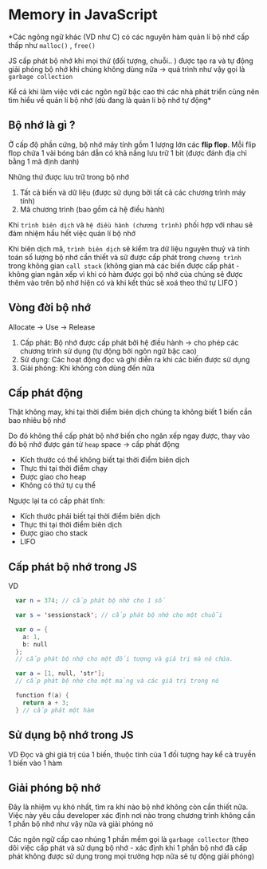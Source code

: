 # Memory in JavaScript

*Các ngông ngữ khác (VD như C) có các nguyên hàm quản lí bộ nhớ cấp thấp như `malloc()` , `free()`

JS cấp phát bộ nhớ khi mọi thứ (đối tượng, chuỗi.. ) được tạo ra và tự động giải phóng bộ nhớ khi chúng không dùng nữa -> quá trình như vậy gọi là `garbage collection`

Kể cả khi làm việc với các ngôn ngữ bậc cao thì các nhà phát triển cũng nên tìm hiểu về quản lí bộ nhớ (dù đang là quản lí bộ nhớ tự động*

## Bộ nhớ là gì ?
Ở cấp độ phần cứng, bộ nhớ máy tính gồm 1 lượng lớn các **flip flop**. Mỗi flip flop chứa 1 vài bóng bán dẫn có khả nắng lưu trữ 1 bit (được đánh địa chỉ bằng 1 mã định danh)

Những thứ được lưu trữ trong bộ nhớ 
1. Tất cả biến và dữ liệu (được sử dụng bởi tất cả các chương trình máy tính)
2. Mã chương trình (bao gồm cả hệ điều hành)

Khi `trình biên dịch` và `hệ điều hành (chương trình)` phối hợp với nhau sẽ đảm nhiệm hầu hết việc quản lí bộ nhớ

Khi biên dịch mã, `trình biên dịch` sẽ kiểm tra dữ liệu nguyên thuỷ và tính toán số lượng bộ nhớ cần thiết và sữ được cấp phát trong `chương trình` trong không gian `call stack` (không gian mà các biến được cấp phát - không gian ngăn xếp vì khi có hàm được gọi bộ nhớ của chúng sẽ được thêm vào trên bộ nhớ hiện có và khi kết thúc sẽ xoá theo thứ tự LIFO )

## Vòng đời bộ nhớ 
Allocate -> Use -> Release 
1. Cấp phát: Bộ nhớ được cấp phát bởi hệ điều hành -> cho phép các chương trình sử dụng (tự động bởi ngôn ngữ bậc cao)
2. Sử dụng: Các hoạt động đọc và ghi diễn ra khi các biến được sử dụng
3. Giải phóng: Khi không còn dùng đến nữa

## Cấp phát động 
Thật không may, khi tại thời điểm biên dịch chúng ta không biết 1 biến cần bao nhiêu bộ nhớ

Do đó không thể cấp phát bộ nhớ biến cho ngăn xếp ngay được, thay vào đó bộ nhớ được gán từ `heap` space -> cấp phát động 

- Kích thước có thể không biết tại thời điểm biên dịch
- Thực thi tại thời điểm chạy
- Được giao cho heap
- Không có thứ tự cụ thể

Ngược lại ta có cấp phát tĩnh: 

- Kích thước phải biết tại thời điểm biên dịch
-  Thực thi tại thời điểm biên dịch
-  Được giao cho stack
-  LIFO
  
## Cấp phát bộ nhớ trong JS
VD 
```swift
  var n = 374; // cấp phát bộ nhớ cho 1 số

  var s = 'sessionstack'; // cấp phát bộ nhớ cho một chuỗi

  var o = {
    a: 1,
    b: null
  };
  // cấp phát bộ nhớ cho một đối tượng và giá trị mà nó chứa.

  var a = [1, null, 'str'];
  // cấp phát bộ nhớ cho một mảng và các giá trị trong nó

  function f(a) {
    return a + 3;
  } // cấp phát một hàm
```

## Sử dụng bộ nhớ trong JS 
VD Đọc và ghi giá trị của 1 biến, thuộc tính của 1 đối tượng hay kể cả truyền 1 biến vào 1 hàm 

## Giải phóng bộ nhớ 
Đây là nhiệm vụ khó nhất, tìm ra khi nào bộ nhớ không còn cần thiết nữa. Việc này yêu cầu developer xác định nơi nào trong chương trình không cần 1 phần bộ nhớ như vậy nữa và giải phóng nó

Các ngôn ngữ cấp cao nhúng 1 phần mềm gọi là `garbage collector` (theo dõi việc cấp phát và sử dụng bộ nhớ - xác định khi 1 phần bộ nhớ đã cấp phát không được sử dụng trong mọi trường hợp nữa sẽ tự động giải phóng)


